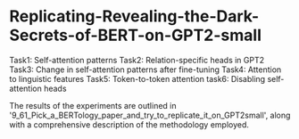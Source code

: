 # Replicating-Revealing-the-Dark-Secrets-of-BERT-on-GPT2-small

Task1: Self-attention patterns
Task2: Relation-specific heads in GPT2
Task3: Change in self-attention patterns after fine-tuning
Task4: Attention to linguistic features
Task5: Token-to-token attention
task6: Disabling self-attention heads

The results of the experiments are outlined in '9_61_Pick_a_BERTology_paper_and_try_to_replicate_it_on_GPT2small', along with a comprehensive description of the methodology employed.
